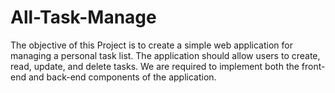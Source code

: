 # All-Task-Manage
The objective of this Project is to create a simple web application for managing a personal task list. The application should allow users to create, read, update, and delete tasks. We are required to implement both the front-end and back-end components of the application.
